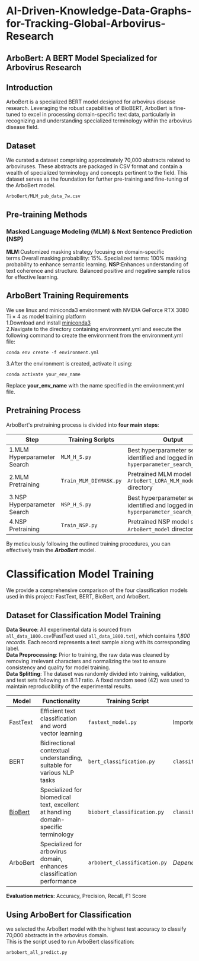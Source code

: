 # AI-Driven-Knowledge-Data-Graphs-for-Tracking-Global-Arbovirus-Research
## ArboBert: A BERT Model Specialized for Arbovirus Research
## Introduction
ArboBert is a specialized BERT model designed for arbovirus disease research. Leveraging the robust capabilities of BioBERT, ArboBert is fine-tuned to excel in processing domain-specific text data, particularly in recognizing and understanding specialized terminology within the arbovirus disease field.

## Dataset
We curated a dataset comprising approximately 70,000 abstracts related to arboviruses. These abstracts are packaged in CSV format and contain a wealth of specialized terminology and concepts pertinent to the field. This dataset serves as the foundation for further pre-training and fine-tuning of the ArboBert model.  
```
ArboBert/MLM_pub_data_7w.csv
```
## Pre-training Methods


### Masked Language Modeling (MLM) & Next Sentence Prediction (NSP)
**MLM**:Customized masking strategy focusing on domain-specific terms.Overall masking probability: 15%. Specialized terms: 100% masking probability to enhance semantic learning.
**NSP**:Enhances understanding of text coherence and structure. Balanced positive and negative sample ratios for effective learning.

## ArboBert Training Requirements
We use linux and miniconda3 environment with NVIDIA GeForce RTX 3080 Ti × 4 as model training platform  
1.Download and install [miniconda3](https://docs.anaconda.com/miniconda/install/#quick-command-line-install)  
2.Navigate to the directory containing environment.yml and execute the following command to create the environment from the environment.yml file:
```
conda env create -f environment.yml
```
3.After the environment is created, activate it using:
```
conda activate your_env_name
```
Replace **your_env_name** with the name specified in the environment.yml file.  
## Pretraining Process
ArboBert's pretraining process is divided into **four main steps**:  

Step | Training Scripts | Output 
---- |----------------| ----
1.MLM Hyperparameter Search | ```MLM_H_S.py```    | Best hyperparameter set identified and logged in ```hyperparameter_search_log.txt```
2.MLM Pretraining |```Train_MLM_DIYMASK.py```|Pretrained MLM model saved to ```ArboBert_LORA_MLM_model``` directory
3.NSP Hyperparameter Search|```NSP_H_S.py```|Best hyperparameter set identified and logged in ```hyperparameter_search_log2.txt```
4.NSP Pretraining|```Train_NSP.py```|Pretrained NSP model saved to ```ArboBert_model``` directory  

By meticulously following the outlined training procedures, you can effectively train the ***ArboBert*** model.  

# Classification Model Training  
We provide a comprehensive comparison of the four classification models used in this project: FastText, BERT, BioBert, and ArboBert.
## Dataset for Classification Model Training  
**Data Source**: All experimental data is sourced from ```all_data_1800.csv```(FastText used ```all_data_1800.txt```), which contains *1,800 records*. Each record represents a text sample along with its corresponding label.  
**Data Preprocessing**: Prior to training, the raw data was cleaned by removing irrelevant characters and normalizing the text to ensure consistency and quality for model training.  
**Data Splitting**: The dataset was randomly divided into training, validation, and test sets following an *8:1:1* ratio. A fixed random seed (42) was used to maintain reproducibility of the experimental results.

Model | Functionality | Training Script | Model Path 
---- | ---- |-----------------|-------------
FastText|Efficient text classification and word vector learning	|```fastext_model.py``` | Imported directly via```import fasttext``` 
BERT|Bidirectional contextual understanding, suitable for various NLP tasks|```bert_classification.py```| ```classification_model\BERT_classification\BERTmodel``` 
[BioBert](https://huggingface.co/dmis-lab)|Specialized for biomedical text, excellent at handling domain-specific terminology| ```biobert_classification.py``` | ```classification_model\BioBert_classification\biobert```
ArboBert|Specialized for arbovirus domain, enhances classification performance|```arbobert_classification.py```| *Depends on the trained model (see Training Scripts)*  

**Evaluation metrics:** Accuracy, Precision, Recall, F1 Score
## Using ArboBert for Classification
we selected the ArboBert model with the highest test accuracy to classify 70,000 abstracts in the arbovirus domain.  
This is the script used to run ArboBert classification:
```
arbobert_all_predict.py
```

